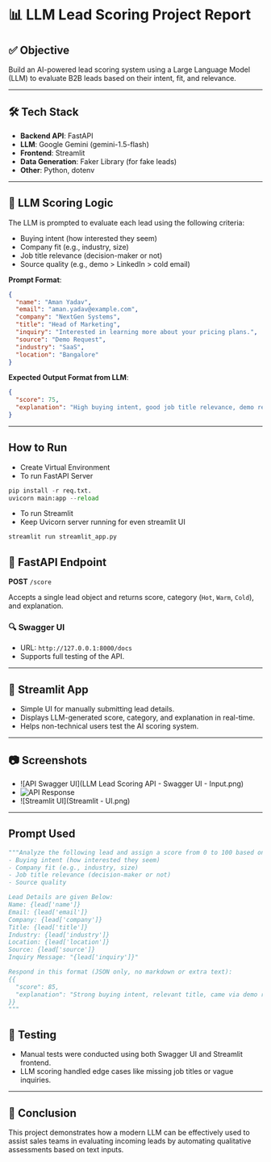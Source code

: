 
# 📊 LLM Lead Scoring Project Report

## ✅ Objective

Build an AI-powered lead scoring system using a Large Language Model (LLM) to evaluate B2B leads based on their intent, fit, and relevance.

---

## 🛠️ Tech Stack

- **Backend API**: FastAPI
- **LLM**: Google Gemini (gemini-1.5-flash)
- **Frontend**: Streamlit
- **Data Generation**: Faker Library (for fake leads)
- **Other**: Python, dotenv

---

## 🧠 LLM Scoring Logic

The LLM is prompted to evaluate each lead using the following criteria:

- Buying intent (how interested they seem)
- Company fit (e.g., industry, size)
- Job title relevance (decision-maker or not)
- Source quality (e.g., demo > LinkedIn > cold email)

**Prompt Format**:
```json
{
  "name": "Aman Yadav",
  "email": "aman.yadav@example.com",
  "company": "NextGen Systems",
  "title": "Head of Marketing",
  "inquiry": "Interested in learning more about your pricing plans.",
  "source": "Demo Request",
  "industry": "SaaS",
  "location": "Bangalore"
}
```

**Expected Output Format from LLM**:
```json
{
  "score": 75,
  "explanation": "High buying intent, good job title relevance, demo request is a high-quality source, and assumed company fit."
}
```

---

## How to Run
- Create Virtual Environment
- To run FastAPI Server 
```python
pip install -r req.txt.
uvicorn main:app --reload 
```
- To run Streamlit
- Keep Uvicorn server running for even streamlit UI
```python
streamlit run streamlit_app.py
```



## 🚀 FastAPI Endpoint

**POST** `/score`

Accepts a single lead object and returns score, category (`Hot`, `Warm`, `Cold`), and explanation.

### 🔍 Swagger UI

- URL: `http://127.0.0.1:8000/docs`
- Supports full testing of the API.

---

## 🎨 Streamlit App

- Simple UI for manually submitting lead details.
- Displays LLM-generated score, category, and explanation in real-time.
- Helps non-technical users test the AI scoring system.

---

## 📷 Screenshots

- ![API Swagger UI](LLM Lead Scoring API - Swagger UI - Input.png)
- ![API Response](Output.png)
- ![Streamlit UI](Streamlit - UI.png)

---

## Prompt Used

```python
"""Analyze the following lead and assign a score from 0 to 100 based on:
- Buying intent (how interested they seem)
- Company fit (e.g., industry, size)
- Job title relevance (decision-maker or not)
- Source quality 

Lead Details are given Below:
Name: {lead['name']}
Email: {lead['email']}
Company: {lead['company']}
Title: {lead['title']}
Industry: {lead['industry']}
Location: {lead['location']}
Source: {lead['source']}
Inquiry Message: "{lead['inquiry']}"

Respond in this format (JSON only, no markdown or extra text):
{{
  "score": 85,
  "explanation": "Strong buying intent, relevant title, came via demo request."
}}
"""
```

## 🧪 Testing

- Manual tests were conducted using both Swagger UI and Streamlit frontend.
- LLM scoring handled edge cases like missing job titles or vague inquiries.

---

## 📝 Conclusion

This project demonstrates how a modern LLM can be effectively used to assist sales teams in evaluating incoming leads by automating qualitative assessments based on text inputs.

